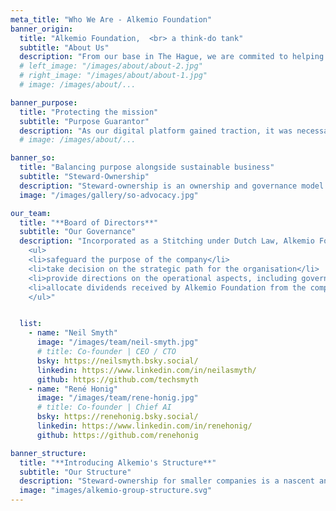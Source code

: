 ```yaml
---
meta_title: "Who We Are - Alkemio Foundation"
banner_origin:
  title: "Alkemio Foundation,  <br> a think-do tank"
  subtitle: "About Us"
  description: "From our base in The Hague, we are commited to helping changemakers in The Netherlands and worldwide, succeed in their collective action efforts. <br> <br> Alkemio's origin story is from one of the toughest crisis of the 21st century - the COVID-19 pandemic. Our founders were part of Dutch government efforts to collectively overcome shared challenges. We experienced how, despite the best intentions, the lack of a supportive digital infrastructure was constraining our collective action efforts. Our communities depended on disparate tools, ad-hoc solutions, and predatory algorithms, from large technology companies. Even during the crisis, the Big Tech motive was profit first. <br> <br>  We imagined a purpose-built alternative. With all the building blocks for excelling at collective action, and designed from first principles to put society's interests first. With technology as an enabler, we aimed to harness the human capacity, talent, and determination to solve societal challenges, and support their endeavours."
  # left_image: "/images/about/about-2.jpg"
  # right_image: "/images/about/about-1.jpg"
  # image: /images/about/...

banner_purpose:
  title: "Protecting the mission"
  subtitle: "Purpose Guarantor"
  description: "As our digital platform gained traction, it was necessary to further safeguard its purpose, align its ambition, and  protect its users. <br> <br> alkem.io became steward-owned and the Alkemio Foundation became the purpose guarantor of the digital platform."
  # image: /images/about/...

banner_so:
  title: "Balancing purpose alongside sustainable business"
  subtitle: "Steward-Ownership"
  description: "Steward-ownership is an ownership and governance model that ensures companies remain true to their purpose alongside ensuring business sustainability. Many successful businesses in Europe adopt this model, and momentum is growing for smaller purpose-driven companies. <br> <br> If you are interested to learn more about Alkemio and steward-ownership, [**this case study from Purpose Economy**](https://purpose-economy.org/content/uploads/purpose-alkemio-casestudyen-31032024.pdf) is a helpful starting point. <br> <br> If you are based in the Netherlands, and steward-ownership excites you, [**join our community here**](https://alkem.io/steward-ownership-nl?tab=1). <br> <br>"
  image: "/images/gallery/so-advocacy.jpg"

our_team:
  title: "**Board of Directors**"
  subtitle: "Our Governance"
  description: "Incorporated as a Stitching under Dutch Law, Alkemio Foundation is governed by our Board of Directors. <br><br> The members of our Board of Directors are currently the stewards of the Alkemio platform. We are currently undertaking the process to expand the number of stewards to increase diversity of thought and representation and enable the careful evolution of the platform. <br> <br> The Role of Stewards is: 
    <ul>
    <li>safeguard the purpose of the company</li>
    <li>take decision on the strategic path for the organisation</li>
    <li>provide directions on the operational aspects, including governance, financial, and legal</li>
    <li>allocate dividends received by Alkemio Foundation from the company towards achieving the purpose</li>
    </ul>"


  list:
    - name: "Neil Smyth"
      image: "/images/team/neil-smyth.jpg"
      # title: Co-founder | CEO / CTO
      bsky: https://neilsmyth.bsky.social/
      linkedin: https://www.linkedin.com/in/neilasmyth/
      github: https://github.com/techsmyth
    - name: "René Honig"
      image: "/images/team/rene-honig.jpg"
      # title: Co-founder | Chief AI
      bsky: https://renehonig.bsky.social/
      linkedin: https://www.linkedin.com/in/renehonig/
      github: https://github.com/renehonig

banner_structure:
  title: "**Introducing Alkemio's Structure**"
  subtitle: "Our Structure"
  description: "Steward-ownership for smaller companies is a nascent and evolving concept. We are learning by doing, and have benefitted from inputs from other trailblazing organisations, including We Are Stewards, and Purpose. We also want to help other organisation navigate this path; to help faciliate this knowledge sharing, we have publicly shared all relevant resources. For a detailed understanding of our structure, please head to [**this page.**](/structure)"
  image: "images/alkemio-group-structure.svg"
---
```

